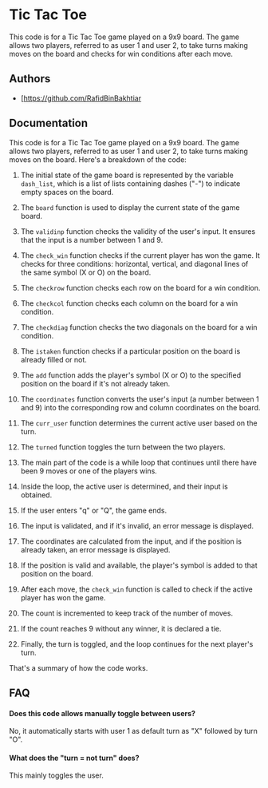 
# Tic Tac Toe

This code is for a Tic Tac Toe game played on a 9x9 board. The game allows two players, referred to as user 1 and user 2, to take turns making moves on the board and checks for win conditions after each move.


## Authors

- [https://github.com/RafidBinBakhtiar


## Documentation

This code is for a Tic Tac Toe game played on a 9x9 board. The game allows two players, referred to as user 1 and user 2, to take turns making moves on the board. Here's a breakdown of the code:

1. The initial state of the game board is represented by the variable `dash_list`, which is a list of lists containing dashes ("-") to indicate empty spaces on the board.

2. The `board` function is used to display the current state of the game board.

3. The `validinp` function checks the validity of the user's input. It ensures that the input is a number between 1 and 9.

4. The `check_win` function checks if the current player has won the game. It checks for three conditions: horizontal, vertical, and diagonal lines of the same symbol (X or O) on the board.

5. The `checkrow` function checks each row on the board for a win condition.

6. The `checkcol` function checks each column on the board for a win condition.

7. The `checkdiag` function checks the two diagonals on the board for a win condition.

8. The `istaken` function checks if a particular position on the board is already filled or not.

9. The `add` function adds the player's symbol (X or O) to the specified position on the board if it's not already taken.

10. The `coordinates` function converts the user's input (a number between 1 and 9) into the corresponding row and column coordinates on the board.

11. The `curr_user` function determines the current active user based on the turn.

12. The `turned` function toggles the turn between the two players.

13. The main part of the code is a while loop that continues until there have been 9 moves or one of the players wins.

14. Inside the loop, the active user is determined, and their input is obtained.

15. If the user enters "q" or "Q", the game ends.

16. The input is validated, and if it's invalid, an error message is displayed.

17. The coordinates are calculated from the input, and if the position is already taken, an error message is displayed.

18. If the position is valid and available, the player's symbol is added to that position on the board.

19. After each move, the `check_win` function is called to check if the active player has won the game.

20. The count is incremented to keep track of the number of moves.

21. If the count reaches 9 without any winner, it is declared a tie.

22. Finally, the turn is toggled, and the loop continues for the next player's turn.

That's a summary of how the code works.
## FAQ

#### Does this code allows manually toggle between users?

No, it automatically starts with user 1 as default turn as "X"
followed by turn "O".

#### What does the "turn = not turn" does?

This mainly toggles the user.

